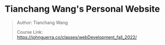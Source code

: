 # Tianchang Wang's Personal Website

> Author: Tianchang Wang
>
> Course Link: https://johnguerra.co/classes/webDevelopment_fall_2022/



